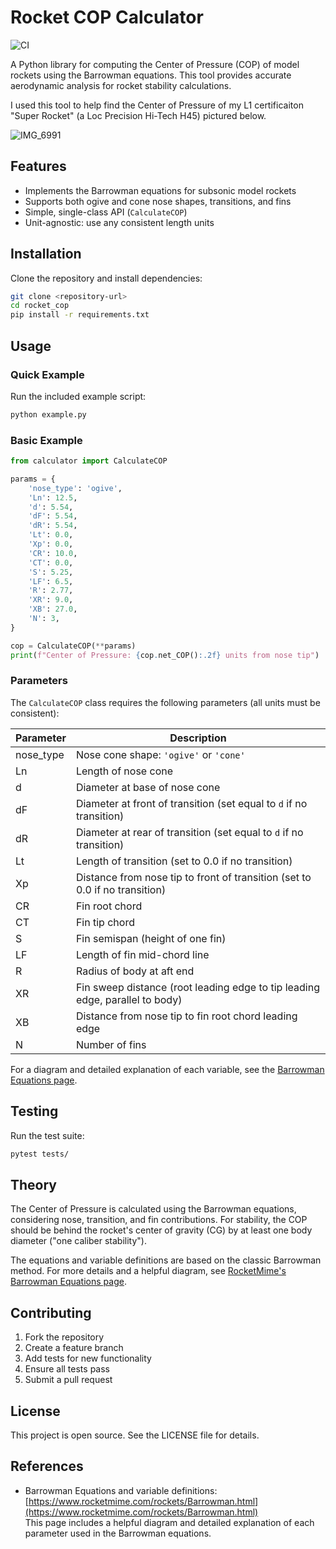 # Rocket COP Calculator

![CI](https://github.com/RYCO123/Rocket_Center_Of_Pressure_Calculator/actions/workflows/ci.yml/badge.svg)

A Python library for computing the Center of Pressure (COP) of model rockets using the Barrowman equations. This tool provides accurate aerodynamic analysis for rocket stability calculations.

I used this tool to help find the Center of Pressure of my L1 certificaiton "Super Rocket" (a Loc Precision Hi-Tech H45) pictured below. 

![IMG_6991](https://github.com/user-attachments/assets/38d721f7-f67b-4c1c-943a-2e393f6fadae)



## Features

- Implements the Barrowman equations for subsonic model rockets
- Supports both ogive and cone nose shapes, transitions, and fins
- Simple, single-class API (`CalculateCOP`)
- Unit-agnostic: use any consistent length units

## Installation

Clone the repository and install dependencies:

```bash
git clone <repository-url>
cd rocket_cop
pip install -r requirements.txt
```

## Usage

### Quick Example

Run the included example script:

```bash
python example.py
```

### Basic Example

```python
from calculator import CalculateCOP

params = {
    'nose_type': 'ogive',
    'Ln': 12.5,
    'd': 5.54,
    'dF': 5.54,
    'dR': 5.54,
    'Lt': 0.0,
    'Xp': 0.0,
    'CR': 10.0,
    'CT': 0.0,
    'S': 5.25,
    'LF': 6.5,
    'R': 2.77,
    'XR': 9.0,
    'XB': 27.0,
    'N': 3,
}

cop = CalculateCOP(**params)
print(f"Center of Pressure: {cop.net_COP():.2f} units from nose tip")
```

### Parameters

The `CalculateCOP` class requires the following parameters (all units must be consistent):

| Parameter | Description |
|-----------|-------------|
| nose_type | Nose cone shape: `'ogive'` or `'cone'` |
| Ln        | Length of nose cone |
| d         | Diameter at base of nose cone |
| dF        | Diameter at front of transition (set equal to `d` if no transition) |
| dR        | Diameter at rear of transition (set equal to `d` if no transition) |
| Lt        | Length of transition (set to 0.0 if no transition) |
| Xp        | Distance from nose tip to front of transition (set to 0.0 if no transition) |
| CR        | Fin root chord |
| CT        | Fin tip chord |
| S         | Fin semispan (height of one fin) |
| LF        | Length of fin mid-chord line |
| R         | Radius of body at aft end |
| XR        | Fin sweep distance (root leading edge to tip leading edge, parallel to body) |
| XB        | Distance from nose tip to fin root chord leading edge |
| N         | Number of fins |

For a diagram and detailed explanation of each variable, see the [Barrowman Equations page](https://www.rocketmime.com/rockets/Barrowman.html).

## Testing

Run the test suite:

```bash
pytest tests/
```

## Theory

The Center of Pressure is calculated using the Barrowman equations, considering nose, transition, and fin contributions. For stability, the COP should be behind the rocket's center of gravity (CG) by at least one body diameter ("one caliber stability").

The equations and variable definitions are based on the classic Barrowman method. For more details and a helpful diagram, see [RocketMime's Barrowman Equations page](https://www.rocketmime.com/rockets/Barrowman.html).

## Contributing

1. Fork the repository
2. Create a feature branch
3. Add tests for new functionality
4. Ensure all tests pass
5. Submit a pull request

## License

This project is open source. See the LICENSE file for details.

## References

- Barrowman Equations and variable definitions:  
  [https://www.rocketmime.com/rockets/Barrowman.html](https://www.rocketmime.com/rockets/Barrowman.html)  
  This page includes a helpful diagram and detailed explanation of each parameter used in the Barrowman equations. 
